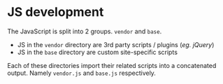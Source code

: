 # JS development

The JavaScript is split into 2 groups. `vendor` and `base`.

* JS in the `vendor` directory are 3rd party scripts / plugins (*eg. jQuery*)
* JS in the `base` directory are custom site-specific scripts

Each of these directories import their related scripts into a concatenated output. Namely `vendor.js` and `base.js` respectively.
